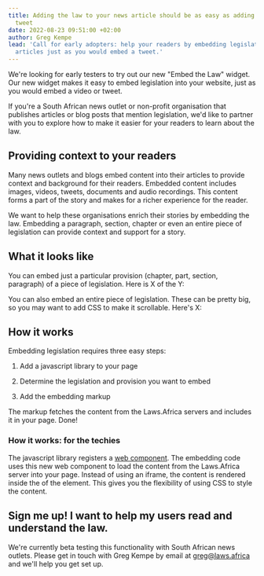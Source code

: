 ```yaml
---
title: Adding the law to your news article should be as easy as adding a video or
  tweet
date: 2022-08-23 09:51:00 +02:00
author: Greg Kempe
lead: 'Call for early adopters: help your readers by embedding legislation into your
  articles just as you would embed a tweet.'
---
```


We're looking for early testers to try out our new "Embed the Law" widget. Our new widget makes it easy to embed legislation into your website, just as you would embed a video or tweet.

If you're a South African news outlet or non-profit organisation that publishes articles or blog posts that mention legislation, we'd like to partner with you to explore how to make it easier for your readers to learn about the law.

## Providing context to your readers

Many news outlets and blogs embed content into their articles to provide context and background for their readers. Embedded content includes images, videos, tweets, documents and audio recordings. This content forms a part of the story and makes for a richer experience for the reader.

We want to help these organisations enrich their stories by embedding the law. Embedding a paragraph, section, chapter or even an entire piece of legislation can provide context and support for a story.

## What it looks like

You can embed just a particular provision (chapter, part, section, paragraph) of a piece of legislation. Here is X of the Y:

You can also embed an entire piece of legislation. These can be pretty big, so you may want to add CSS to make it scrollable. Here's X:

## How it works

Embedding legislation requires three easy steps:

1. Add a javascript library to your page

2. Determine the legislation and provision you want to embed

3. Add the embedding markup

The markup fetches the content from the Laws.Africa servers and includes it in your page. Done!

### How it works: for the techies

The javascript library registers a [web component](https://developer.mozilla.org/en-US/docs/Web/Web_Components). The embedding code uses this new web component to load the content from the Laws.Africa server into your page. Instead of using an iframe, the content is rendered inside the of the element. This gives you the flexibility of using CSS to style the content.

## Sign me up! I want to help my users read and understand the law.

We're currently beta testing this functionality with South African news outlets. Please get in touch with Greg Kempe by email at [greg@laws.africa](mailto:greg@laws.africa) and we'll help you get set up.